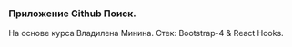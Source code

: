 
### Приложение Github Поиск.

 На основе курса Владилена Минина.
Стек: Bootstrap-4 & React Hooks.


